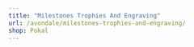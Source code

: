 ```yaml
---
title: "Milestones Trophies And Engraving"
url: /avondale/milestones-trophies-and-engraving/
shop: Pokal
---
```

